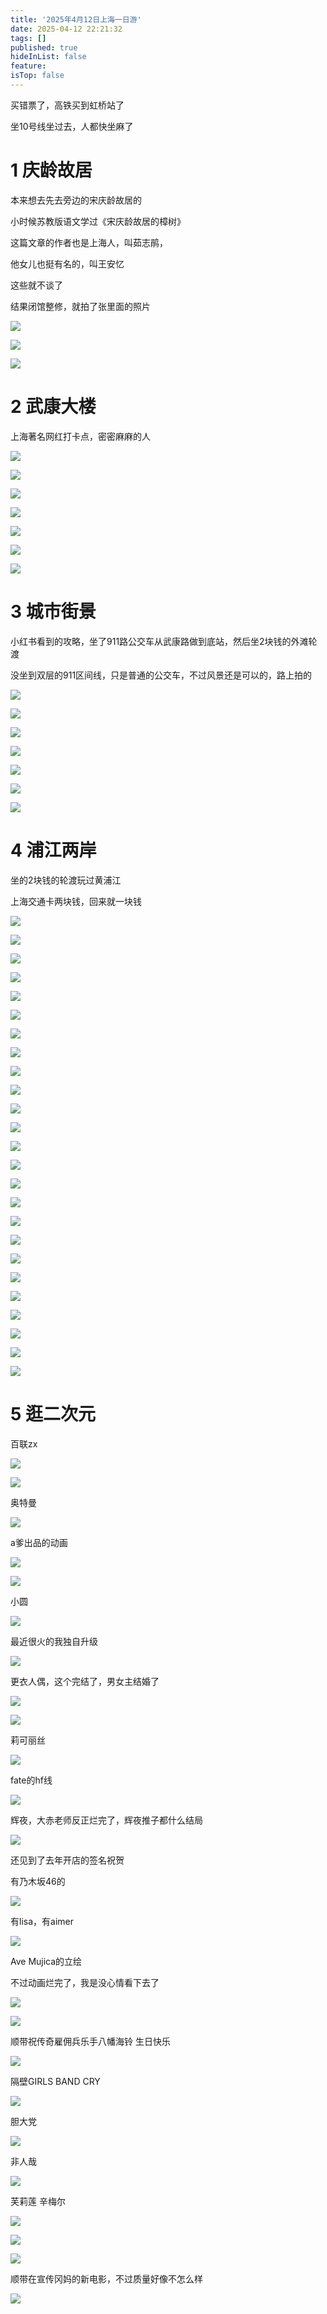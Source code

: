 ```yaml
---
title: '2025年4月12日上海一日游'
date: 2025-04-12 22:21:32
tags: []
published: true
hideInList: false
feature: 
isTop: false
---
```

买错票了，高铁买到虹桥站了

坐10号线坐过去，人都快坐麻了

# 1 庆龄故居

本来想去先去旁边的宋庆龄故居的

小时候苏教版语文学过《宋庆龄故居的樟树》

这篇文章的作者也是上海人，叫茹志鹃，

他女儿也挺有名的，叫王安忆

这些就不谈了

结果闭馆整修，就拍了张里面的照片

![](https://s3.qklg.net/img/20250412211102167.webp)

![](https://s3.qklg.net/img/20250412211127485.webp)

![](https://s3.qklg.net/img/20250412211142226.webp)

# 2 武康大楼

上海著名网红打卡点，密密麻麻的人

![](https://s3.qklg.net/img/20250412211239612.webp)



![](https://s3.qklg.net/img/20250412211246848.webp)

![](https://s3.qklg.net/img/20250412211252780.webp)

![](https://s3.qklg.net/img/20250412211304917.webp)

![](https://s3.qklg.net/img/20250412211325845.webp)

![](https://s3.qklg.net/img/20250412211516556.webp)

![](https://s3.qklg.net/img/20250412211541180.webp)



# 3 城市街景



小红书看到的攻略，坐了911路公交车从武康路做到底站，然后坐2块钱的外滩轮渡

没坐到双层的911区间线，只是普通的公交车，不过风景还是可以的，路上拍的

![](https://s3.qklg.net/img/20250412211901658.webp)

![](https://s3.qklg.net/img/20250412211938727.webp)

![](https://s3.qklg.net/img/20250412212021517.webp)

![](https://s3.qklg.net/img/20250412212133165.webp)

![](https://s3.qklg.net/img/20250412212206491.webp)

![](https://s3.qklg.net/img/20250412212225149.webp)

![](https://s3.qklg.net/img/20250412212218424.webp)

# 4 浦江两岸

坐的2块钱的轮渡玩过黄浦江

上海交通卡两块钱，回来就一块钱



![](https://s3.qklg.net/img/20250412212351541.webp)



![](https://s3.qklg.net/img/20250412212444660.webp)

![](https://s3.qklg.net/img/20250412212527054.webp)

![](https://s3.qklg.net/img/20250412212538850.webp)

![](https://s3.qklg.net/img/20250412212600516.webp)

![](https://s3.qklg.net/img/20250412212615811.webp)

![](https://s3.qklg.net/img/20250412212624120.webp)

![](https://s3.qklg.net/img/20250412212631037.webp)

![](https://s3.qklg.net/img/20250412212638091.webp)

![](https://s3.qklg.net/img/20250412212644988.webp)

![](https://s3.qklg.net/img/20250412212651439.webp)

![](https://s3.qklg.net/img/20250412212656673.webp)

![](https://s3.qklg.net/img/20250412212702005.webp)

![](https://s3.qklg.net/img/20250412212713641.webp)

![](https://s3.qklg.net/img/20250412212719270.webp)

![](https://s3.qklg.net/img/20250412212725325.webp)

![](https://s3.qklg.net/img/20250412212736136.webp)

![](https://s3.qklg.net/img/20250412212743199.webp)

![](https://s3.qklg.net/img/20250412212749217.webp)

![](https://s3.qklg.net/img/20250412212755232.webp)

![](https://s3.qklg.net/img/20250412212801138.webp)

![](https://s3.qklg.net/img/20250412212807647.webp)

![](https://s3.qklg.net/img/20250412212815568.webp)

![](https://s3.qklg.net/img/20250412212824222.webp)

![](https://s3.qklg.net/img/20250412212829696.webp)

# 5 逛二次元

百联zx

![](https://s3.qklg.net/img/20250412214634820.webp)

![](https://s3.qklg.net/img/20250412212955377.webp)

奥特曼

![](https://s3.qklg.net/img/20250412213004071.webp)

a爹出品的动画

![](https://s3.qklg.net/img/20250412213020133.webp)

![](https://s3.qklg.net/img/20250412213025361.webp)

小圆

![](https://s3.qklg.net/img/20250412213033297.webp)

最近很火的我独自升级

![](https://s3.qklg.net/img/20250412213057984.webp)

更衣人偶，这个完结了，男女主结婚了

![](https://s3.qklg.net/img/20250412213121695.webp)

![](https://s3.qklg.net/img/20250412215631764.webp)

莉可丽丝

![](https://s3.qklg.net/img/20250412213340222.webp)

fate的hf线

![](https://s3.qklg.net/img/20250412213450633.webp)

辉夜，大赤老师反正烂完了，辉夜推子都什么结局 

![](https://s3.qklg.net/img/20250412213555075.webp)

还见到了去年开店的签名祝贺

有乃木坂46的

![](https://s3.qklg.net/img/20250412213900215.webp)

有lisa，有aimer

![](https://s3.qklg.net/img/20250412213735099.webp)



Ave Mujica的立绘

不过动画烂完了，我是没心情看下去了

![](https://s3.qklg.net/img/20250412214207600.webp)

![](https://s3.qklg.net/img/20250412214252029.webp)

顺带祝传奇雇佣兵乐手八幡海铃 生日快乐

![](https://s3.qklg.net/img/20250412214450929.webp)

隔壁GIRLS BAND CRY

![](https://s3.qklg.net/img/20250412214832101.webp)

胆大党

![](https://s3.qklg.net/img/20250412214617281.webp)

非人哉

![](https://s3.qklg.net/img/20250412214655178.webp)

芙莉莲 辛梅尔

![](https://s3.qklg.net/img/20250412214729440.webp)

![](https://s3.qklg.net/img/20250412214739858.webp)

![](https://s3.qklg.net/img/20250412214745473.webp)

顺带在宣传冈妈的新电影，不过质量好像不怎么样



![](https://s3.qklg.net/img/20250412214912208.webp)